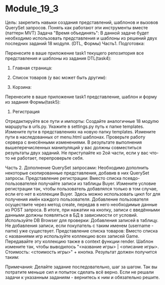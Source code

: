 # Module_19_3
Цель: закрепить навыки создания представлений, шаблонов и вызовов QuerySet запросов. Понять как работают эти инструменты вместе (паттерн MVT)
Задача "Время объединять":
В данной задаче будет необходимо использовать представления и шаблоны из решений двух последних заданий 18 модуля. (DTL, Формы)
Часть1. Подготовка:

Перенесите в ваше приложение task1 текущего репозитория все представления и шаблоны из задания DTL(task4):
1. Главная страница:


2. Список товаров (у вас может быть другим):


3. Корзина:

Перенесите в ваше приложение task1 представление, шаблон и форму из задания Формы(task5):
1. Регистрация


Отредактируйте все пути и импорты:
Создайте аналогичные 18 модулю маршруты в urls.py.
Укажите в settings.py путь к папке templates.
Измените пути в представлениях на новую папку templates.
Измените пути в наследованных от menu.html шаблонах.
Проверьте работу сервера с внесёнными изменениями.
В результате выполнения вышеперечисленных манипуляций у вас должны совместиться результаты двух заданий. Не приступайте ко 2ой части, если у вас что-то не работает, перепроверьте себя.

Часть 2. Дополнение QuerySet запросами:
Необходимо дополнить некоторые скопированные представления, добавив в них QuerySet запросы.
Представление регистрации:
Вместо списка псевдо-пользователей получайте записи из таблицы Buyer.
Измените условие регистрации так, чтобы пользователь добавлялся только в том случае, если его нет в коллекции Buyer. Здесь можно использовать цикл for для получения имён каждого пользователя.
Добавление пользователя осуществите через метод create, передав в него необходимые данные из POST запроса.
В итоге, при нажатии на кнопку, записи с введёнными данными должны появляться в БД в зависимости от условий. Используйте DB Browser для проверки:
Добавления записей в таблицу.
Не добавления записи, если покупатель с таким именем (username - name) уже существует.
Представление списка товаров:
Вместо списка с названиями игр используйте коллекцию всех записей Game.
Передавайте эту коллекцию также в context функции render.
Шаблон измените так, чтобы выводилось "<название игры> | <описание игры>. Стоимость: <стоимость игры>" + кнопка.
Результат должен получится таким:

Примечания:
Делайте задание последовательно, шаг за шагом. Так вы потратите меньше сил и попыток сделать всё верно.
Если не решали задачи к указанным заданиям - вернитесь к ним и обязательно решите.
